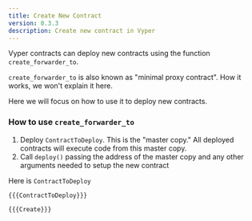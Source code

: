 ```yaml
---
title: Create New Contract
version: 0.3.3
description: Create new contract in Vyper
---
```


Vyper contracts can deploy new contracts using the function `create_forwarder_to`.

`create_forwarder_to` is also known as "minimal proxy contract". How it works, we won't explain it here.

Here we will focus on how to use it to deploy new contracts.

### How to use `create_forwarder_to`

1. Deploy `ContractToDeploy`. This is the "master copy." All deployed contracts will execute code from this master copy.
2. Call `deploy()` passing the address of the master copy and any other arguments needed to setup the new contract

Here is `ContractToDeploy`

```vyper
{{{ContractToDeploy}}}
```

```vyper
{{{Create}}}
```
